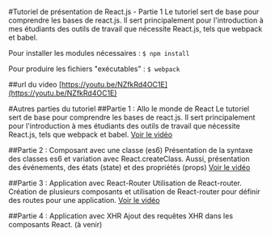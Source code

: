 #Tutoriel de présentation de React.js - Partie 1
Le tutoriel sert de base pour comprendre les bases de react.js. Il sert principalement pour l'introduction à mes étudiants des outils de 
travail que nécessite React.js, tels que webpack et babel.

Pour installer les modules nécessaires :
`$ npm install`

Pour produire les fichiers "exécutables" : 
`$ webpack`

##url du video
[https://youtu.be/NZfkRd4OC1E](https://youtu.be/NZfkRd4OC1E)

#Autres parties du tutoriel
##Partie 1 : Allo le monde de React
Le tutoriel sert de base pour comprendre les bases de react.js. Il sert principalement pour l'introduction à mes étudiants des outils de 
travail que nécessite React.js, tels que webpack et babel.
[Voir le vidéo](https://youtu.be/NZfkRd4OC1E)

##Partie 2 : Composant avec une classe (es6) 
Présentation de la syntaxe des classes es6 et variation avec React.createClass. Aussi, présentation des événements, des états (state) et des propriétés (props)
[Voir le vidéo](https://youtu.be/-Hgoprd_LEM)

##Partie 3 : Application avec React-Router
Utilisation de React-router.
Création de plusieurs composants et utilisation de React-router pour définir des routes pour une application.
[Voir le vidéo](https://youtu.be/_eaQ_O-jGdA)

##Partie 4 : Application avec XHR
Ajout des requêtes XHR dans les composants React. 
(à venir)
